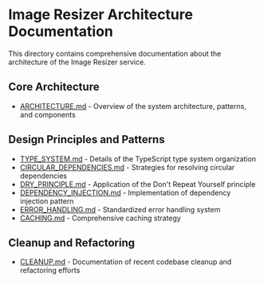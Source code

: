 # Image Resizer Architecture Documentation

This directory contains comprehensive documentation about the architecture of the Image Resizer service.

## Core Architecture

- [ARCHITECTURE.md](ARCHITECTURE.md) - Overview of the system architecture, patterns, and components

## Design Principles and Patterns

- [TYPE_SYSTEM.md](TYPE_SYSTEM.md) - Details of the TypeScript type system organization
- [CIRCULAR_DEPENDENCIES.md](CIRCULAR_DEPENDENCIES.md) - Strategies for resolving circular dependencies
- [DRY_PRINCIPLE.md](DRY_PRINCIPLE.md) - Application of the Don't Repeat Yourself principle
- [DEPENDENCY_INJECTION.md](DEPENDENCY_INJECTION.md) - Implementation of dependency injection pattern
- [ERROR_HANDLING.md](ERROR_HANDLING.md) - Standardized error handling system
- [CACHING.md](CACHING.md) - Comprehensive caching strategy

## Cleanup and Refactoring

- [CLEANUP.md](CLEANUP.md) - Documentation of recent codebase cleanup and refactoring efforts